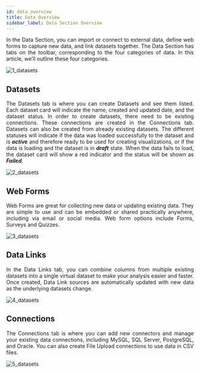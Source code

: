 ```yaml
---
id: data_overview
title: Data Overview 
sidebar_label: Data Section Overview
---
```


<div style="text-align: justify">

In the Data Section, you can import or connect to external data, define web forms to capture new data, and link datasets together. The Data Section has tabs on the toolbar, corresponding to the four categories of data. In this article, we’ll outline these four categories.

![1_datasets](https://s3.amazonaws.com/cdn.qrvey.com/documentation_assets/ui-docs/datasets/3.4.2.1_overview/1_datasets.png#thumbnail)

## Datasets
The Datasets tab is where you can create Datasets and see them listed. Each dataset card will indicate the name, created and updated date, and the dataset status. 
In order to create datasets, there need to be existing connections. These connections are created in the Connections tab. Datasets can also be created from already existing datasets. 
The different statuses will indicate if the data was loaded successfully to the dataset and is ***active*** and therefore ready to be used for creating visualizations, or if the data is loading and the dataset is in ***draft*** state. When the data fails to load, the dataset card will show a red indicator and the status will be shown as ***Failed***.

![2_datasets](https://s3.amazonaws.com/cdn.qrvey.com/documentation_assets/ui-docs/datasets/3.4.2.1_overview/2_datasets.png#thumbnail)

## Web Forms
Web Forms are great for collecting new data or updating existing data. They are simple to use and can be embedded or shared practically anywhere, including via email or social media. Web form options include Forms, Surveys and Quizzes.

![3_datasets](https://s3.amazonaws.com/cdn.qrvey.com/documentation_assets/ui-docs/datasets/3.4.2.1_overview/3_datasets.png#thumbnail)

## Data Links
In the Data Links tab, you can combine columns from multiple existing datasets into a single virtual dataset to make your analysis easier and faster. Once created, Data Link sources are automatically updated with new data as the underlying datasets change.

![4_datasets](https://s3.amazonaws.com/cdn.qrvey.com/documentation_assets/ui-docs/datasets/3.4.2.1_overview/4_datasets.png#thumbnail)

## Connections
The Connections tab is where you can add new connectors and manage your existing data connections, including MySQL, SQL Server, PostgreSQL, and Oracle. You can also create File Upload connections to use data in CSV files.

![5_datasets](https://s3.amazonaws.com/cdn.qrvey.com/documentation_assets/ui-docs/datasets/3.4.2.1_overview/5_datasets.png#thumbnail)